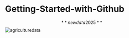 # Getting-Started-with-Github
$$**newdata2025**$$
![agriculturedata](https://cdn.britannica.com/37/137537-050-614C06AA/Leaves-tea-plant.jpg)
